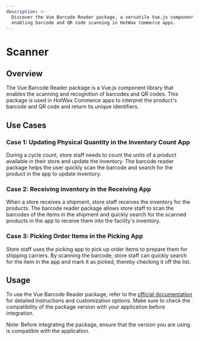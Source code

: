 ```yaml
---
description: >-
  Discover the Vue Barcode Reader package, a versatile Vue.js component library
  enabling barcode and QR code scanning in HotWax Commerce apps.
---
```


# Scanner

## Overview

The Vue Barcode Reader package is a Vue.js component library that enables the scanning and recognition of barcodes and QR codes. This package is used in HotWax Commerce apps to interpret the product's barcode and QR code and return its unique identifiers.

## Use Cases

### Case 1: Updating Physical Quantity in the Inventory Count App

During a cycle count, store staff needs to count the units of a product available in their store and update the inventory. The barcode reader package helps the user quickly scan the barcode and search for the product in the app to update inventory.

### Case 2: Receiving inventory in the Receiving App

When a store receives a shipment, store staff receives the inventory for the products. The barcode reader package allows store staff to scan the barcodes of the items in the shipment and quickly search for the scanned products in the app to receive them into the facility's inventory.

### Case 3: Picking Order Items in the Picking App

Store staff uses the picking app to pick up order items to prepare them for shipping carriers. By scanning the barcode, store staff can quickly search for the item in the app and mark it as picked, thereby checking it off the list.

## Usage

To use the Vue Barcode Reader package, refer to the [official documentation](https://www.npmjs.com/package/vue-barcode-reader) for detailed instructions and customization options. Make sure to check the compatibility of the package version with your application before integration.

Note: Before integrating the package, ensure that the version you are using is compatible with the application.
